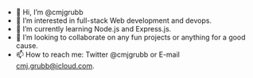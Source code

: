 - 👋 Hi, I’m @cmjgrubb
- 👀 I’m interested in full-stack Web development and devops.
- 🌱 I’m currently learning Node.js and Express.js.
- 💞️ I’m looking to collaborate on any fun projects or anything for a good cause.
- 📫 How to reach me: Twitter @cmjgrubb or E-mail cmj.grubb@icloud.com.

<!---
cmjgrubb/cmjgrubb is a ✨ special ✨ repository because its `README.md` (this file) appears on your GitHub profile.
You can click the Preview link to take a look at your changes.
--->
